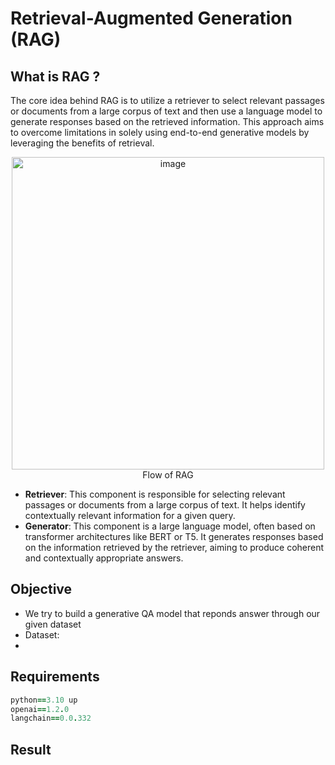 # Retrieval-Augmented Generation (RAG)

## What is RAG ?
The core idea behind RAG is to utilize a retriever to select relevant passages or documents from a large corpus of text and then use a language model to generate responses based on the retrieved information. This approach aims to overcome limitations in solely using end-to-end generative models by leveraging the benefits of retrieval.
<p align ='center'>
    <img src="https://docs.aws.amazon.com/images/sagemaker/latest/dg/images/jumpstart/jumpstart-fm-rag.jpg"alt="image" width="500" height="auto">
    <br>
    Flow of RAG 
</p>

* **Retriever**: This component is responsible for selecting relevant passages or documents from a large corpus of text. It helps identify contextually relevant information for a given query.
* **Generator**: This component is a large language model, often based on transformer architectures like BERT or T5. It generates responses based on the information retrieved by the retriever, aiming to produce coherent and contextually appropriate answers.

## Objective
* We try to build a generative QA model that reponds answer through our given dataset
* Dataset:
* 

## Requirements
```ruby
python==3.10 up
openai==1.2.0
langchain==0.0.332
```

## Result
